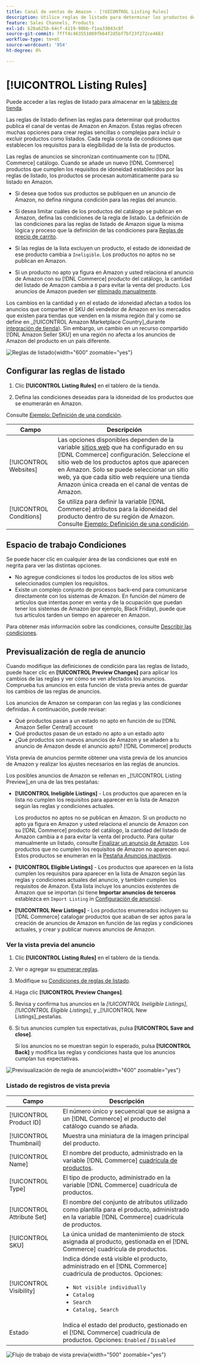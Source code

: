 ```yaml
---
title: Canal de ventas de Amazon - [!UICONTROL Listing Rules]
description: Utilice reglas de listado para determinar los productos del catálogo de Commerce que se publican como listados de Amazon Marketplace.
feature: Sales Channels, Products
exl-id: b28a625b-64cf-4119-98bb-f1ea33043c8f
source-git-commit: 7fff4c463551089fb64f2d5bf7bf23f272ce4663
workflow-type: tm+mt
source-wordcount: '954'
ht-degree: 0%

---
```


# [!UICONTROL Listing Rules]

Puede acceder a las reglas de listado para almacenar en la [tablero de tienda](./amazon-store-dashboard.md).

Las reglas de listado definen las reglas para determinar qué productos publica el canal de ventas de Amazon en Amazon. Estas reglas ofrecen muchas opciones para crear reglas sencillas o complejas para incluir o excluir productos como listados. Cada regla consta de condiciones que establecen los requisitos para la elegibilidad de la lista de productos.

Las reglas de anuncios se sincronizan continuamente con tu [!DNL Commerce] catálogo. Cuando se añade un nuevo [!DNL Commerce] productos que cumplen los requisitos de idoneidad establecidos por las reglas de listado, los productos se procesan automáticamente para su listado en Amazon.

- Si desea que todos sus productos se publiquen en un anuncio de Amazon, no defina ninguna condición para las reglas del anuncio.

- Si desea limitar cuáles de los productos del catálogo se publican en Amazon, defina las condiciones de la regla de listado. La definición de las condiciones para las reglas de listado de Amazon sigue la misma lógica y proceso que la definición de las condiciones para [Reglas de precio de carrito](https://experienceleague.adobe.com/docs/commerce-admin/marketing/promotions/cart-rules/price-rules-cart.html).

- Si las reglas de la lista excluyen un producto, el estado de idoneidad de ese producto cambia a `Ineligible`. Los productos no aptos no se publican en Amazon.

- Si un producto no apto ya figura en Amazon y usted relaciona el anuncio de Amazon con su [!DNL Commerce] producto del catálogo, la cantidad del listado de Amazon cambia a `0` para evitar la venta del producto. Los anuncios de Amazon pueden ser [eliminado manualmente](./end-listings-manually.md).

Los cambios en la cantidad y en el estado de idoneidad afectan a todos los anuncios que comparten el SKU del vendedor de Amazon en los mercados que existen para tiendas que venden en la misma región (tal y como se define en _[!UICONTROL Amazon Marketplace Country]_durante [integración de tienda](./store-integration.md)). Sin embargo, un cambio en un recurso compartido [!DNL Amazon Seller SKU] en una región no afecta a los anuncios de Amazon del producto en un país diferente.

![Reglas de listado](assets/ob-listing-rules.png){width="600" zoomable="yes"}

## Configurar las reglas de listado

1. Clic **[!UICONTROL Listing Rules]** en el tablero de la tienda.

1. Defina las condiciones deseadas para la idoneidad de los productos que se enumerarán en Amazon.

Consulte [Ejemplo: Definición de una condición](./ob-define-condition-example.md).

| Campo | Descripción |
|-------------------------|---------------------------------------------------------------------------------------------------------------------------------------------------------------------------------------------------------------------------------------------------------------------------------------------------------------------------------------------------------------------------------------|
| [!UICONTROL Websites] | Las opciones disponibles dependen de la variable [sitios web](https://experienceleague.adobe.com/docs/commerce-admin/start/setup/websites-stores-views.html) que ha configurado en su [!DNL Commerce] configuración. Seleccione el sitio web de los productos aptos que aparecen en Amazon. Solo se puede seleccionar un sitio web, ya que cada sitio web requiere una tienda Amazon única creada en el canal de ventas de Amazon. |
| [!UICONTROL Conditions] | Se utiliza para definir la variable [!DNL Commerce] atributos para la idoneidad del producto dentro de su región de Amazon. Consulte [Ejemplo: Definición de una condición](./ob-define-condition-example.md). |

## Espacio de trabajo Condiciones

Se puede hacer clic en cualquier área de las condiciones que esté en negrita para ver las distintas opciones.

- No agregue condiciones si todos los productos de los sitios web seleccionados cumplen los requisitos.
- Existe un complejo conjunto de procesos back-end para comunicarse directamente con los sistemas de Amazon. En función del número de artículos que intentas poner en venta y de la ocupación que puedan tener los sistemas de Amazon (por ejemplo, Black Friday), puede que tus artículos tarden un tiempo en aparecer en Amazon.

Para obtener más información sobre las condiciones, consulte [Describir las condiciones](https://experienceleague.adobe.com/docs/commerce-admin/marketing/promotions/cart-rules/price-rules-cart.html).

## Previsualización de regla de anuncio

Cuando modifique las definiciones de condición para las reglas de listado, puede hacer clic en **[!UICONTROL Preview Changes]** para aplicar los cambios de las reglas y ver cómo se ven afectados los anuncios. Comprueba tus anuncios en esta función de vista previa antes de guardar los cambios de las reglas de anuncios.

Los anuncios de Amazon se comparan con las reglas y las condiciones definidas. A continuación, puede revisar:

- Qué productos pasan a un estado no apto en función de su [!DNL Amazon Seller Central] account
- Qué productos pasan de un estado no apto a un estado apto
- ¿Qué productos son nuevos anuncios de Amazon y se añaden a tu anuncio de Amazon desde el anuncio apto? [!DNL Commerce] products

Vista previa de anuncios permite obtener una vista previa de los anuncios de Amazon y realizar los ajustes necesarios en las reglas de anuncios.

Los posibles anuncios de Amazon se rellenan en _[!UICONTROL Listing Preview]_en una de las tres pestañas:

- **[!UICONTROL Ineligible Listings]** - Los productos que aparecen en la lista no cumplen los requisitos para aparecer en la lista de Amazon según las reglas y condiciones actuales.

  Los productos no aptos no se publican en Amazon. Si un producto no apto ya figura en Amazon y usted relaciona el anuncio de Amazon con su [!DNL Commerce] producto del catálogo, la cantidad del listado de Amazon cambia a `0` para evitar la venta del producto. Para quitar manualmente un listado, consulte [Finalizar un anuncio de Amazon](./end-listings-manually.md). Los productos que no cumplen los requisitos de Amazon no aparecen aquí. Estos productos se enumeran en la [Pestaña Anuncios inactivos](./inactive-listings.md).

- **[!UICONTROL Eligible Listings]** - Los productos que aparecen en la lista cumplen los requisitos para aparecer en la lista de Amazon según las reglas y condiciones actuales del anuncio, y también cumplen los requisitos de Amazon. Esta lista incluye los anuncios existentes de Amazon que se importan (si tiene **Importar anuncios de terceros** establezca en `Import Listing` in [Configuración de anuncio](./third-party-listing-settings.md)).

- **[!UICONTROL New Listings]** - Los productos enumerados incluyen su [!DNL Commerce] catalogar productos que acaban de ser aptos para la creación de anuncios de Amazon en función de las reglas y condiciones actuales, y crear y publicar nuevos anuncios de Amazon.

### Ver la vista previa del anuncio

1. Clic **[!UICONTROL Listing Rules]** en el tablero de la tienda.

1. Ver o agregar su [enumerar reglas](./listing-rules.md).

1. Modifique su [Condiciones de reglas de listado](./ob-define-condition-example.md).

1. Haga clic **[!UICONTROL Preview Changes]**.

1. Revisa y confirma tus anuncios en la _[!UICONTROL Ineligible Listings]_,_[!UICONTROL Eligible Listings]_, y _[!UICONTROL New Listings]_pestañas.

1. Si tus anuncios cumplen tus expectativas, pulsa **[!UICONTROL Save and close]**.

   Si los anuncios no se muestran según lo esperado, pulsa **[!UICONTROL Back]** y modifica las reglas y condiciones hasta que los anuncios cumplan tus expectativas.

![Previsualización de regla de anuncio](assets/amazon-listing-rule-preview.png){width="600" zoomable="yes"}

### Listado de registros de vista previa

| Campo | Descripción |
|----------------------------|---------------------------------------------------------------------------------------------------------------------------------------------------------------------------------------------------------|
| [!UICONTROL Product ID] | El número único y secuencial que se asigna a un [!DNL Commerce] el producto del catálogo cuando se añada. |
| [!UICONTROL Thumbnail] | Muestra una miniatura de la imagen principal del producto. |
| [!UICONTROL Name] | El nombre del producto, administrado en la variable [!DNL Commerce] [cuadrícula de productos](https://experienceleague.adobe.com/docs/commerce-admin/catalog/products/products-list.html). |
| [!UICONTROL Type] | El tipo de producto, administrado en la variable [!DNL Commerce] cuadrícula de productos. |
| [!UICONTROL Attribute Set] | El nombre del conjunto de atributos utilizado como plantilla para el producto, administrado en la variable [!DNL Commerce] cuadrícula de productos. |
| [!UICONTROL SKU] | La única unidad de mantenimiento de stock asignada al producto, gestionada en el [!DNL Commerce] cuadrícula de productos. |
| [!UICONTROL Visibility] | Indica dónde está visible el producto, administrado en el [!DNL Commerce] cuadrícula de productos. Opciones:<ul><li>`Not visible individually`</li><li>`Catalog`</li><li>`Search`</li><li>`Catalog, Search`</li></ul> |
| Estado | Indica el estado del producto, gestionado en el [!DNL Commerce] cuadrícula de productos. Opciones: `Enabled` / `Disabled` |

![Flujo de trabajo de vista previa](assets/listing-preview-flowchart.png){width="500" zoomable="yes"}
